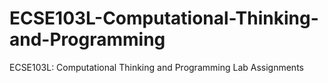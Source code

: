 # ECSE103L-Computational-Thinking-and-Programming
ECSE103L: Computational Thinking and Programming Lab Assignments
